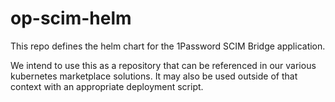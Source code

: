 # op-scim-helm
This repo defines the helm chart for the 1Password SCIM Bridge application.

We intend to use this as a repository that can be referenced in our various kubernetes marketplace solutions. It may also be used outside of that context with an appropriate deployment script.
